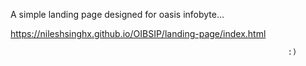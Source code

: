 A simple landing page designed for oasis infobyte...

https://nileshsinghx.github.io/OIBSIP/landing-page/index.html

                                                      



















                                                    
                                                                  :)
  

















